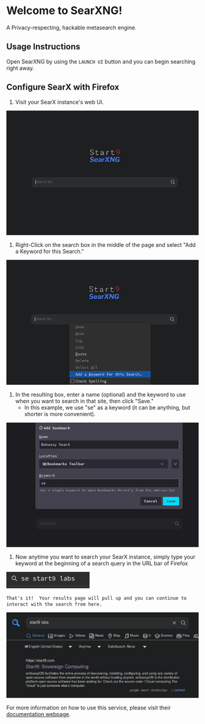 # Welcome to SearXNG!
A Privacy-respecting, hackable metasearch engine.
## Usage Instructions
Open SearXNG by using the `LAUNCH UI` button and you can begin searching right away.

## Configure SearX with Firefox
1. Visit your SearX instance's web UI.

<!-- MD_PACKER_INLINE BEGIN -->
![SearX](./assets/browser0.png)
<!-- MD_PACKER_INLINE END -->

1. Right-Click on the search box in the middle of the page and select "Add a Keyword for this Search."
    
<!-- MD_PACKER_INLINE BEGIN -->
![SearX](./assets/browser1.png)
<!-- MD_PACKER_INLINE END -->

1. In the resulting box, enter a name (optional) and the keyword to use when you want to search in that site, then click "Save."
    - In this example, we use "se" as a keyword (it can be anything, but shorter is more convenient).
    
<!-- MD_PACKER_INLINE BEGIN -->
![SearX](./assets/browser2.png)
<!-- MD_PACKER_INLINE END -->

1. Now anytime you want to search your SearX instance, simply type your keyword at the beginning of a search query in the URL bar of Firefox
    
<!-- MD_PACKER_INLINE BEGIN -->
![SearX](./assets/browser3.png)
<!-- MD_PACKER_INLINE END -->

    That's it!  Your results page will pull up and you can continue to interact with the search from here.
    
<!-- MD_PACKER_INLINE BEGIN -->
![SearX](./assets/browser4.png)
<!-- MD_PACKER_INLINE END -->

For more information on how to use this service, please visit their [documentation webpage](https://docs.searxng.org).